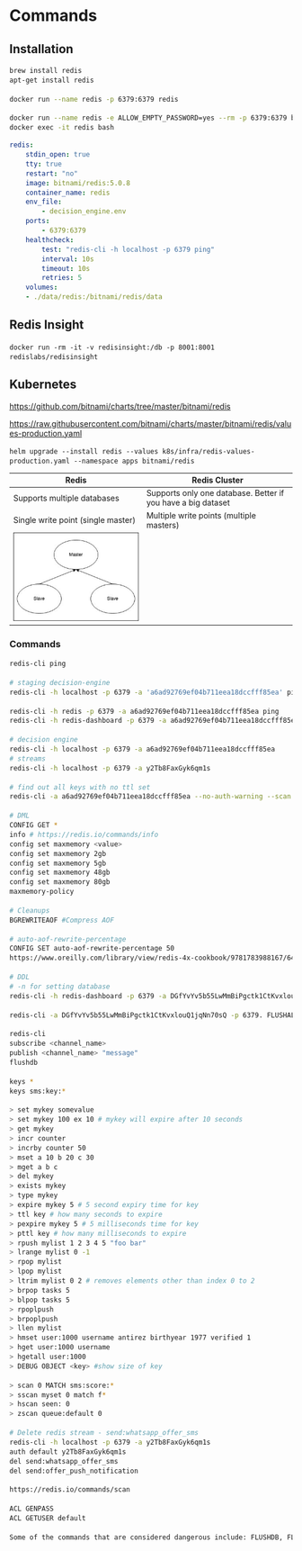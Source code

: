 # Commands

## Installation

```bash
brew install redis
apt-get install redis

docker run --name redis -p 6379:6379 redis

docker run --name redis -e ALLOW_EMPTY_PASSWORD=yes --rm -p 6379:6379 bitnami/redis:latest
docker exec -it redis bash
```

```yaml
redis:
    stdin_open: true
    tty: true
    restart: "no"
    image: bitnami/redis:5.0.8
    container_name: redis
    env_file:
        - decision_engine.env
    ports:
        - 6379:6379
    healthcheck:
        test: "redis-cli -h localhost -p 6379 ping"
        interval: 10s
        timeout: 10s
        retries: 5
    volumes:
    - ./data/redis:/bitnami/redis/data
```

## Redis Insight

`docker run -rm -it -v redisinsight:/db -p 8001:8001 redislabs/redisinsight`

## Kubernetes

<https://github.com/bitnami/charts/tree/master/bitnami/redis>

<https://raw.githubusercontent.com/bitnami/charts/master/bitnami/redis/values-production.yaml>

`helm upgrade --install redis --values k8s/infra/redis-values-production.yaml --namespace apps bitnami/redis`

| **Redis** | **Redis Cluster** |
|---|---|
| Supports multiple databases | Supports only one database. Better if you have a big dataset |
| Single write point (single master) | Multiple write points (multiple masters) |
| ![image](../../../media/Redis_Commands-image1.jpg) |  |

### Commands

```bash
redis-cli ping

# staging decision-engine
redis-cli -h localhost -p 6379 -a 'a6ad92769ef04b711eea18dccfff85ea' ping

redis-cli -h redis -p 6379 -a a6ad92769ef04b711eea18dccfff85ea ping
redis-cli -h redis-dashboard -p 6379 -a a6ad92769ef04b711eea18dccfff85ea

# decision engine
redis-cli -h localhost -p 6379 -a a6ad92769ef04b711eea18dccfff85ea
# streams
redis-cli -h localhost -p 6379 -a y2Tb8FaxGyk6qm1s

# find out all keys with no ttl set
redis-cli -a a6ad92769ef04b711eea18dccfff85ea --no-auth-warning --scan | while read LINE ; do TTL=`redis-cli --no-auth-warning -a a6ad92769ef04b711eea18dccfff85ea ttl "$LINE"`; if [ $TTL -eq -1 ]; then echo "$LINE"; fi; done;

# DML
CONFIG GET *
info # https://redis.io/commands/info
config set maxmemory <value>
config set maxmemory 2gb
config set maxmemory 5gb
config set maxmemory 48gb
config set maxmemory 80gb
maxmemory-policy

# Cleanups
BGREWRITEAOF #Compress AOF

# auto-aof-rewrite-percentage
CONFIG SET auto-aof-rewrite-percentage 50
https://www.oreilly.com/library/view/redis-4x-cookbook/9781783988167/64284aa9-a324-4383-b9f4-9db3ae95ffb4.xhtml

# DDL
# -n for setting database
redis-cli -h redis-dashboard -p 6379 -a DGfYvYv5b55LwMmBiPgctk1CtKvxlouQ1jqNn70sQ -n 1

redis-cli -a DGfYvYv5b55LwMmBiPgctk1CtKvxlouQ1jqNn70sQ -p 6379. FLUSHALL

redis-cli
subscribe <channel_name>
publish <channel_name> "message"
flushdb

keys *
keys sms:key:*

> set mykey somevalue
> set mykey 100 ex 10 # mykey will expire after 10 seconds
> get mykey
> incr counter
> incrby counter 50
> mset a 10 b 20 c 30
> mget a b c
> del mykey
> exists mykey
> type mykey
> expire mykey 5 # 5 second expiry time for key
> ttl key # how many seconds to expire
> pexpire mykey 5 # 5 milliseconds time for key
> pttl key # how many milliseconds to expire
> rpush mylist 1 2 3 4 5 "foo bar"
> lrange mylist 0 -1
> rpop mylist
> lpop mylist
> ltrim mylist 0 2 # removes elements other than index 0 to 2
> brpop tasks 5
> blpop tasks 5
> rpoplpush
> brpoplpush
> llen mylist
> hmset user:1000 username antirez birthyear 1977 verified 1
> hget user:1000 username
> hgetall user:1000
> DEBUG OBJECT <key> #show size of key

> scan 0 MATCH sms:score:*
> sscan myset 0 match f*
> hscan seen: 0
> zscan queue:default 0

# Delete redis stream - send:whatsapp_offer_sms
redis-cli -h localhost -p 6379 -a y2Tb8FaxGyk6qm1s
auth default y2Tb8FaxGyk6qm1s
del send:whatsapp_offer_sms
del send:offer_push_notification

https://redis.io/commands/scan

ACL GENPASS
ACL GETUSER default

Some of the commands that are considered dangerous include: FLUSHDB, FLUSHALL, KEYS, PEXPIRE, DEL, CONFIG, SHUTDOWN, BGREWRITEAOF, BGSAVE, SAVE, SPOP, SREM, RENAME, and DEBUG.
```
